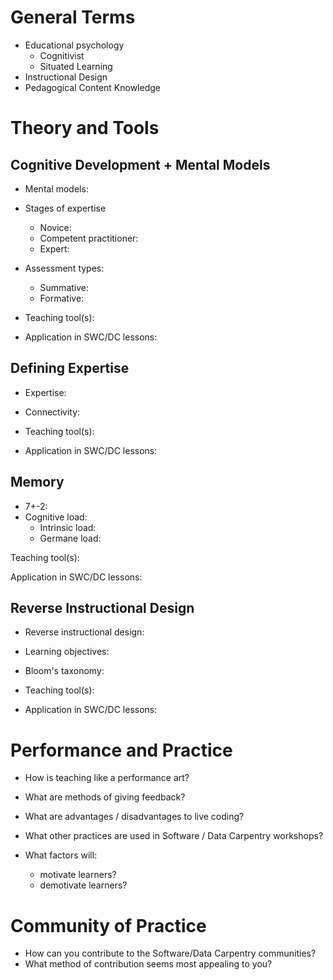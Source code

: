 General Terms
=============

* Educational psychology
	* Cognitivist
	* Situated Learning
* Instructional Design
* Pedagogical Content Knowledge

Theory and Tools
==============

Cognitive Development + Mental Models
-------------------------------------

* Mental models: 
* Stages of expertise
	* Novice: 
	* Competent practitioner:
	* Expert: 
* Assessment types:
	* Summative: 
	* Formative: 

* Teaching tool(s): 

* Application in SWC/DC lessons: 

Defining Expertise
------------------

* Expertise: 
* Connectivity: 

* Teaching tool(s): 

* Application in SWC/DC lessons: 

Memory
------

* 7+-2: 
* Cognitive load: 
	* Intrinsic load:
	* Germane load: 

Teaching tool(s): 

Application in SWC/DC lessons: 

Reverse Instructional Design
----------------------------

* Reverse instructional design: 
* Learning objectives:  
* Bloom's taxonomy: 

* Teaching tool(s): 

* Application in SWC/DC lessons: 

Performance and Practice
========================

* How is teaching like a performance art? 

* What are methods of giving feedback? 

* What are advantages / disadvantages to live coding? 

* What other practices are used in Software / Data Carpentry workshops?  

* What factors will: 
	* motivate learners?  
	* demotivate learners?

Community of Practice
=====================

* How can you contribute to the Software/Data Carpentry communities?  
* What method of contribution seems most appealing to you?  

